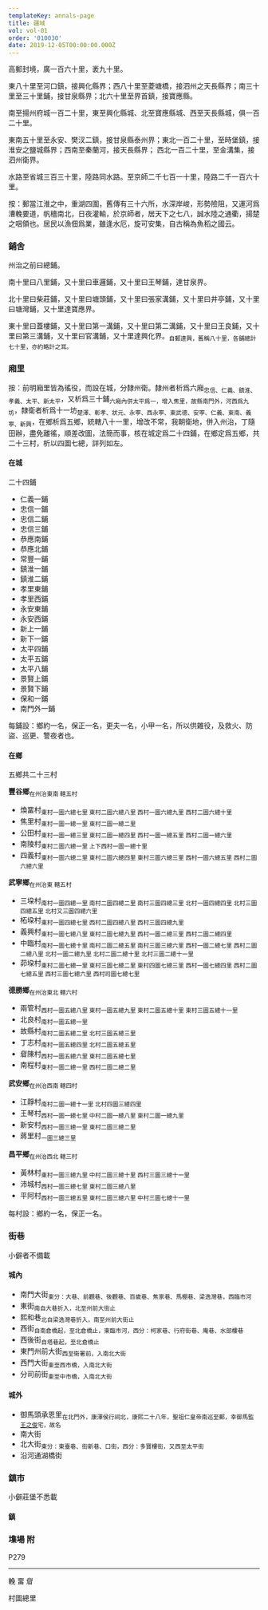```yaml
---
templateKey: annals-page
title: 疆域
vol: vol-01
order: '010030'
date: 2019-12-05T00:00:00.000Z
---
```


高郵封境，廣一百六十里，袤九十里。

東八十里至河口鎮，接興化縣界；西八十里至菱塘橋，接泗州之天長縣界；南三十里至三十里鋪，接甘泉縣界；北六十里至界首鎮，接寶應縣。

南至揚州府城一百二十里，東至興化縣城、北至寶應縣城、西至天長縣城，俱一百二十里。

東南五十里至永安、樊汊二鎮，接甘泉縣泰州界；東北一百二十里，至時堡鎮，接淮安之鹽城縣界；西南至秦蘭河，接天長縣界； 西北一百二十里，至金溝集，接泗州衛界。

水路至省城三百三十里，陸路同水路。至京師二千七百一十里，陸路二千一百六十里。

按：郵當江淮之中，重湖四圍，舊傳有三十六所，水深岸峻，形勢險阻，又運河爲漕輓要道，帆檣南北，日夜灌輸，於京師者，居天下之七八，誠水陸之通衢，揚楚之咽領也。居民以漁佃爲業，雖逢水厄，旋可安集，自古稱為魚稻之國云。

### 鋪舍

州治之前曰總鋪。

南十里曰八里鋪，又十里曰車邏鋪，又十里曰王琴鋪，達甘泉界。

北十里曰柴莊鋪，又十里曰塘頭鋪，又十里曰張家溝鋪，又十里曰井亭鋪，又十里曰塘灣鋪，又十里達寶應界。

東十里曰蓋樓鋪，又十里曰第一溝鋪，又十里曰第二溝鋪，又十里曰王良鋪，又十里曰第三溝鋪，又十里曰官溝鋪，又十里達興化界。<sub>自郵達興，舊稱八十里，各鋪總計七十里，亦約略計之耳。</sub>

### 廂里

按：前明廂里皆為徭役，而設在城，分隸州衛。隸州者析爲六廂<sub>忠信、仁義、鎮淮、孝義、太平、新太平</sub>，又析爲三十鋪<sub>六廂內併太平爲一，增入焦里，故縣南門外，河西爲九坊</sub>，隸衛者析爲十一坊<sub>楚澤、彰孝、狀元、永寕、西永寕、東武德、安寕、仁義、東南、義寕、新興</sub>，在鄉析爲五鄉，統轄八十一里，增改不常，我朝衛地，併入州治，丁隨田辦，盡免離徭，順差改圖，法簡而事，核在城定爲二十四鋪，在鄉定爲五鄉，共二十三村，析以四圖七總，詳列如左。

#### 在城

二十四鋪

- 仁義一鋪
- 忠信一鋪
- 忠信二鋪
- 忠信三鋪
- 恭應南鋪
- 恭應北鋪
- 常豐一鋪
- 鎮淮一鋪
- 鎮淮二鋪
- 孝里東鋪
- 孝里西鋪
- 永安東鋪
- 永安西鋪
- 新上一鋪
- 新下一鋪
- 太平四鋪
- 太平五鋪
- 太平八鋪
- 景賢上鋪
- 景賢下鋪
- 保和一鋪
- 南門外一鋪

每鋪設：鄉約一名，保正一名，更夫一名，小甲一名，所以供雜役，及救火、防盜、巡更、警夜者也。

#### 在鄉

五鄉共二十三村

**豐谷鄉**<sub>在州治東南 轄五村</sub>

- 煥畱村<sub>東村一圖六總七里 東村二圖六總八里 西村一圖六總九里 西村二圖六總十里</sub>
- 焦里村<sub>東村一圖一總一里 東村二圖一總二里</sub>
- 公田村<sub>東村一圖一總三里 東村二圖一總四里 西村一圖一總五里 西村二圖一總六里</sub>
- 南陵村<sub>東村二圖六總一里 上下西村一圖一總十里</sub>
- 四義村<sub>東村一圖六總二里 東村二圖六總四里 東村三圖六總三里 西村一圖六總五里 西村二圖六總六里</sub>

**武寧鄉**<sub>在州治東 轄五村</sub>

- 三垜村<sub>南村一圖四總一里 南村二圖四總二里 南村三圖四總三里 北村一圖四總四里 北村三圖四總五里 北村又三圖四總六里</sub>
- 柘垜村<sub>東村一圖四總七里 西村二圖四總八里 西村三圖四總九里</sub>
- 義興村<sub>東村一圖七總八里 東村二圖七總九里 西村一圖二總三里 西村二圖二總四里</sub>
- 中臨村<sub>南村一圖七總十里 南村二圖二總五里 南村三圖三總六里 西村一圖二總七里 西村二圖二總八里 北村一圖二總九里 北村二圖二總十里 北村三圖二總十一里</sub>
- 茆垜村<sub>東村二圖七總一里 東村三圖七總二里 東村四圖七總三里 西村一圖七總四里 西村二圖七總五里 西村三圖七總六里 西村司圖七總七里</sub>

**德勝鄉**<sub>在州治東北 轄六村</sub>

- 兩管村<sub>西村一圖五總八里 東村一圖五總九里 東村二圖五總十里 東村三圖五總十一里</sub>
- 北良村<sub>南村一圖五總一里</sub>
- 故縣村<sub>南村二圖五總二里 北村三圖五總三里</sub>
- 丁志村<sub>南村一圖五總四里 北村二圖五總五里</sub>
- 睂陳村<sub>西村一圖五總六里 東村二圖五總七里</sub>
- 南程村<sub>東村一圖二總一里 西村二圖二總二里</sub>

**武安鄉**<sub>在州治西南 轄四村</sub>

- 江靜村<sub>南村二圖一總十一里 北村四圖三總四里</sub>
- 王琴村<sub>西村一圖一總七里 中村二圖一總八里 東村二圖一總九里</sub>
- 新安村<sub>西村一圖三總一里 東村二圖三總二里</sub>
- 蔣里村<sub>一圖三總三里</sub>

**昌平鄉**<sub>在州治西北 轄三村</sub>

- 黃林村<sub>東村一圖三總九里 中村二圖三總十里 西村三圖三總十一里</sub>
- 沛城村<sub>西村一圖三總七里 東村二圖三總八里</sub>
- 平阿村<sub>西村一圖三總五里 東村二圖三總六里 中村三圖七總十一里</sub>

每村設：鄉約一名，保正一名。

### 街巷

小僻者不備載

#### 城內

- 南門大街<sub>東分：大巷、前觀巷、後觀巷、百歲巷、焦家巷、馬棚巷、梁逸灣巷，西臨市河</sub>
- 東街<sub>南自大巷折入，北至州前大街止</sub>
- 熙和巷<sub>北自梁逸灣巷折入，南至州前大街止</sub>
- 西街<sub>自南倉橋起，至北倉橋止，東臨市河，西分：柯家巷、行府街巷、庵巷、水部樓巷</sub>
- 西後街<sub>自塔巷起，至北倉橋止</sub>
- 東門州前大街<sub>西至衛署前，入南北大街</sub>
- 西門大街<sub>東至西市橋，入南北大街</sub>
- 分司前街<sub>東至中市橋，入南北大街</sub>

#### 城外

- 御馬頭承恩里<sub>在北門外，康澤侯行祠北，康熙二十八年，聖祖仁皇帝南巡至郵，幸御馬監<u>王之俊</u>宅，故名</sub>
- 南大街
- 北大街<sub>東分：東臺巷、街新巷、口街，西分：多寶樓街，又西至太平街</sub>
- 沿河通湖橋街

### 鎮市

小僻莊堡不悉載

#### 鎮



### 㙫場 附

P279

---

輓 畱 睂

村圖總里